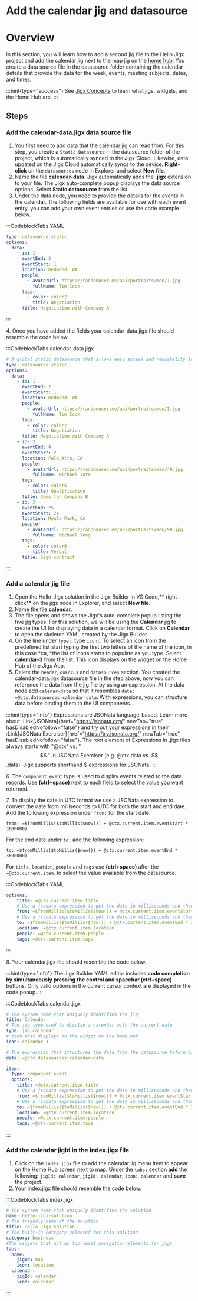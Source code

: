# Add the calendar jig and datasource

# Overview

In this section, you will learn how to add a second jig file to the Hello Jigx project and add the calendar jig next to the map jig on the [home hub](<./../../../Building Apps with Jigx/UI/Home Hub.md>).  You create a data source file in the datasource folder containing the calendar details that provide the data for the week, events, meeting subjects, dates, and times.

:::hint{type="success"}
See [Jigx Concepts](<./../../../Understanding the basics/Jigx Concepts.md>) to learn what jigs, widgets, and the Home Hub are.
:::

## Steps

### Add the calendar-data.jigx data source file

1. You first need to add data that the calendar jig can read from. For this step, you create a `Static Datasource` in the datasource folder of the project, which is automatically synced to the Jigx Cloud. Likewise, data updated on the Jigx Cloud automatically syncs to the device. **Right-click** on the `datasources` node in Explorer and select **New file**.
2. Name the file **calendar-data**. Jigx automatically adds the **.jigx** extension to your file. The Jigx auto-complete popup displays the data source options. Select **Static datasource** from the list.
3. Under the data node, you need to provide the details for the events in the calendar. The following fields are available for use with each event entry, you can add your own event entries or use the code example below.

:::CodeblockTabs
YAML

```yaml
type: datasource.static
options:
  data:
    - id: 1
      eventEnd: 2 
      eventStart: 1 
      location: Redmond, WA 
      people:
        - avatarUrl: https://randomuser.me/api/portraits/men/1.jpg   
          fullName: Tim Cook 
      tags:
        - color: color2 
          title: Negotiation 
      title: Negotiation with Company A
```
:::

4\. Once you have added the fields your calendar-data.jigx file should resemble the code below.

:::CodeblockTabs
calendar-data.jigx

```yaml
# A global static datasource that allows easy access and reusability to the data across various jigs and components
type: datasource.static
options:
  data:
    - id: 1
      eventEnd: 2 
      eventStart: 1 
      location: Redmond, WA 
      people:
        - avatarUrl: https://randomuser.me/api/portraits/men/1.jpg   
          fullName: Tim Cook 
      tags:
        - color: color2 
          title: Negotiation 
      title: Negotiation with Company A
    - id: 2
      eventEnd: 4
      eventStart: 2  
      location: Palo Alto, CA
      people:
        - avatarUrl: https://randomuser.me/api/portraits/men/49.jpg
          fullName: Michael Tate
      tags:
        - color: color5
          title: Qualification
      title: Demo for Company B
    - id: 3
      eventEnd: 25
      eventStart: 24
      location: Menlo Park, CA
      people:
        - avatarUrl: https://randomuser.me/api/portraits/men/90.jpg
          fullName: Michael Tong
      tags:
        - color: color6
          title: Verbal
      title: Sign contract  
```
:::

### Add a calendar jig file

1. Open the Hello-Jigx solution in the Jigx Builder in VS Code,** right-click** on the jigs node in Explorer, and select **New file**.
2. Name the file **calendar**.
3. The file opens and shows the Jigx's auto-complete popup listing the five jig types. For this solution, we will be using the **Calendar** jig to create the UI for displaying data in a calendar format. Click on **Calendar** to open the skeleton YAML created by the Jigx Builder.
4. On the line under `type:`, type `icon:`. To select an icon from the predefined list start typing the first two letters of the name of the icon, in this case \*ca, \*the list of icons starts to populate as you type. Select **calendar-3** from the list. This icon displays on the widget on the Home Hub of the Jigx App.
5. Delete the `header`, `onFocus` and `datasources` section. You created the calendar-data.jigx datasource file in the step above, now you can reference the data from the jig file by using an expression.  At the data node add `calenar-data` so that it resembles `data: =@ctx.datasources.calendar-data`. With expressions, you can structure data before binding them to the UI components.

:::hint{type="info"}
Expressions are JSONata language-based. Learn more about :Link[JSONata]{href="https://jsonata.org/" newTab="true" hasDisabledNofollow="false"} and try out your expressions in their :Link[JSONata Exerciser]{href="https://try.jsonata.org/" newTab="true" hasDisabledNofollow="false"}. The root element of Expressions in .jigx files always starts with "@ctx" vs. "$$." in JSONata Exerciser (e.g. @ctx.data vs. $$.data). Jigx supports shorthand $ expressions for JSONata.
:::

6\. The `component.event` type is used to display events related to the data records. Use **(ctrl+space)** next to each field to select the value you want returned.

7\. To display the date in UTC format we use a JSONata expression to convert the date from milliseconds to UTC for both the start and end date.  Add the following expression under `from:` for the start date.

`from: =$fromMillis($toMillis($now()) + @ctx.current.item.eventStart * 3600000)`

For the end date under `to:` add the following expression:

`to: =$fromMillis($toMillis($now()) + @ctx.current.item.eventEnd * 3600000)`

For `title`, `location`, `people` and `tags` use **(ctrl+space)** after the `=@ctx.current.item`. to select the value available from the datasource.

:::CodeblockTabs
YAML

```yaml
options:
    title: =@ctx.current.item.title
    # Use a jsonata expression to get the date in milliseconds and then convert it to UCT for the start time 
    from: =$fromMillis($toMillis($now()) + @ctx.current.item.eventStart * 3600000)
    # Use a jsonata expression to get the date in milliseconds and then convert it to UCT for the end time
    to: =$fromMillis($toMillis($now()) + @ctx.current.item.eventEnd * 3600000)
    location: =@ctx.current.item.location
    people: =@ctx.current.item.people
    tags: =@ctx.current.item.tags
```
:::

8\. Your calendar.jigx file should resemble the code below.

:::hint{type="info"}
The Jigx Builder YAML editor includes **code completion by simultaneously pressing the control and spacebar (ctrl+space)** buttons. Only valid options in the current cursor context are displayed in the code popup.
:::

:::CodeblockTabs
calendar.jigx

```yaml
# The system name that uniquely identifies the jig
title: Calendar
# The jig type used to display a calendar with the current date
type: jig.calendar
# icon that displays on the widget on the home hub
icon: calendar-3

# The expression that structures the data from the datasource before binding it to the jig. Expressions are JSONata based
data: =@ctx.datasources.calendar-data

item:
  type: component.event
  options:
    title: =@ctx.current.item.title
    # Use a jsonata expression to get the date in milliseconds and then convert it to UCT for the start time 
    from: =$fromMillis($toMillis($now()) + @ctx.current.item.eventStart * 3600000)
    # Use a jsonata expression to get the date in milliseconds and then convert it to UCT for the end time
    to: =$fromMillis($toMillis($now()) + @ctx.current.item.eventEnd * 3600000)
    location: =@ctx.current.item.location
    people: =@ctx.current.item.people
    tags: =@ctx.current.item.tags
```
:::

### Add the calendar jigId in the index.jigx file&#x20;

1. Click on the `index.jigx` file to add the calendar jig menu item to appear on the Home Hub screen next to map. Under the `tabs:` section **add** the following: `jigId: calendar`, `jigId: calendar`, `icon: calendar` and **save** the project.
2. Your index.jigx file should resemble the code below.

:::CodeblockTabs
index.jigx

```yaml
# The system name that uniquely identifies the solution
name: hello-jigx-solution
# The friendly name of the solution
title: Hello-Jigx Solution
# The built-in category selected for this solution
category: business
#The widgets that act as top-level navigation elements for jigs
tabs:
  home:
    jigId: map
    icon: location
  calendar:
    jigId: calendar
    icon: calendar
```
:::

